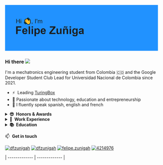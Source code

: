 <img src="https://raw.githubusercontent.com/dfzunigah/dfzunigah/main/Header.png" alt="Felipe Zuñiga, @TuringBox, @mind_unal">

### Hi there <a href="https://www.linkedin.com/in/dfzunigah/"><img src="https://media.giphy.com/media/hvRJCLFzcasrR4ia7z/giphy.gif" width="5%"></a>

I'm a mechatronics engineering student from Colombia :colombia: and the Google Developer Student Club Lead for Universidad Nacional de Colombia since 2021.

- ⚡ &nbsp;Leading [TuringBox](https://instagram.com/turingbox)
- 🌱 Passionate about technology, education and entrepreneurship
- 📢 I fluently speak spanish, english and french

<details>
  <summary><b>😎&nbsp;&nbsp;Honors&nbsp;&&nbsp;Awards</b></summary>
  <br/>

- I am the only student from a public university to ever become an [international START Fellow for HSG in Switzerland](https://ingenieria.bogota.unal.edu.co/es/noticias/item/504-start-fellowship-en-suiza.html).
- I founded and led MIND student club to win the [2021 NASA Human Exploration Rover Challenge](https://www.nasa.gov/centers/marshall/news/releases/2021/nasa-announces-winners-of-2021-human-exploration-rover-challenge.html). This is the only time in the history of the competition that a rookie team has taken the top spot in their first try and the second time an international team gets the first place.
- I've been twice a finalist in [TuApp Mobile App Contest](https://tuapp.org/).

</details>

<details>
  <summary><b>💼&nbsp;&nbsp;Work&nbsp;Experience</b></summary>
  <br/>
  
  In the overview below you will find my most recent work experience:

[<img align="left" height="94px" width="94px" alt="TuringBox" src="https://raw.githubusercontent.com/dfzunigah/dfzunigah/main/TB.png"/>](https://instagram.com/turingbox)

**Founder & CEO** \
[**TuringBox**](https://instagram.com/turingbox) • Colombia \
Since August 2021 \
<br/>

[<img align="left" height="94px" width="94px" alt="Google" src="https://upload.wikimedia.org/wikipedia/commons/5/53/Google_%22G%22_Logo.svg"/>](https://gdsc.community.dev/universidad-nacional-de-colombia/)

**Student Ambassador** \
[**Google**](https://gdsc.community.dev/universidad-nacional-de-colombia/) • Bogotá, Colombia \
Since August 2021
<br/>
<br/>

  Please find me on [LinkedIn](https://www.linkedin.com/in/dfzunigah/) for a more detailed description of my full work experience, education and certification.

</details>


<details>
  <summary><b>📚&nbsp;&nbsp;Education</b></summary>
  <br/>

[<img align="left" height="94px" width="94px" alt="UNAL" src="https://upload.wikimedia.org/wikipedia/commons/a/a2/Escudo_de_la_Universidad_Nacional_de_Colombia_%282016%29.svg"/>](https://unal.edu.co/)

**Mechatronics Engineering** \
[**Universidad Nacional de Colombia**](https://unal.edu.co/) • Colombia \
Minor in software development, major in entrepreneurship
<br/>

[<img align="left" height="94px" width="94px" alt="HSG" src="https://upload.wikimedia.org/wikipedia/de/7/77/Uni_St_Gallen_Logo.svg"/>](https://www.unisg.ch/en)

**Entrepreneurship** \
[**University of St. Gallen**](https://www.unisg.ch/en) • Suiza \
Fellow/Entrepreneur in residence for START Fellowship \
<br/>

[<img align="left" height="94px" width="94px" alt="UNIANDES" src="https://upload.wikimedia.org/wikipedia/commons/4/47/University_of_Los_Andes_logo.svg"/>](https://uniandes.edu.co)

**Business Administration** \
[**Universidad de los Andes**](https://uniandes.edu.co) • Colombia \
Exchange semester \
<br/>

[<img align="left" height="94px" width="94px" alt="UNBOSQUE" src="https://upload.wikimedia.org/wikipedia/commons/6/62/Logo_de_la_Universidad_El_Bosque.svg"/>]()

**Software Development** \
[**Universidad El Bosque**]() • Colombia \
Fellow for Misión TIC \
<br/>
<br/>

</details>

📫 &nbsp;**Get in touch**
<p align="left">

<a href="https://github.com/dfzunigah" target="blank"><img align="center" src="https://cdn.jsdelivr.net/npm/simple-icons@3.0.1/icons/github.svg" alt="dfzunigah" height="30" width="40" /></a>
<a href="https://www.linkedin.com/in/dfzunigah/" target="blank"><img align="center" src="https://raw.githubusercontent.com/rahuldkjain/github-profile-readme-generator/master/src/images/icons/Social/linked-in-alt.svg" alt="dfzunigah" height="30" width="40" /></a>
<a href="https://instagram.com/felipe.zunigah" target="blank"><img align="center" src="https://raw.githubusercontent.com/rahuldkjain/github-profile-readme-generator/master/src/images/icons/Social/instagram.svg" alt="felipe.zunigah" height="30" width="40" /></a>
<a href="mailto:dfzunigah@unal.edu.co" target="blank"><img align="center" src="https://upload.wikimedia.org/wikipedia/commons/7/7e/Gmail_icon_%282020%29.svg" alt="4214976" height="30" width="40" /></a>

| ------------- | ------------- |

